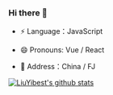 ### Hi there 👋

<!--
**LiuYiBest/LiuYiBest** is a ✨ _special_ ✨ repository because its `README.md` (this file) appears on your GitHub profile.

Here are some ideas to get you started:
- 💬 [Blogger](http://www.lydbest.ltd/)
- 📫 How to reach me: ...
- 😄 Pronouns: ...
- 🌱 I’m currently learning ...
-  Ask me about ...
  <div>
      <img align="center" src="https://github-readme-stats.anuraghazra1.vercel.app/api/top-langs/?username=LiuYiBest&layout=compact&theme=material-palenight" />
 </div>


  <p>
      <img align="center" src="https://github-readme-stats.anuraghazra1.vercel.app/api/top-langs/?username=LiuYiBest&layout=compact&theme=material-palenight" />
 </p>
-->
- ⚡ Language：JavaScript 
- 😄 Pronouns: Vue / React
- 👯 Address：China / FJ


  <span>
 [![LiuYibest's github stats](https://github-readme-stats.vercel.app/api?username=LiuYiBest&theme=tokyonight)](https://github.com/anuraghazra/github-readme-stats)
 </span>




